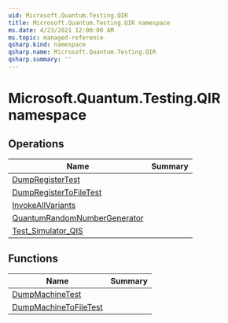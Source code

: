 ```yaml
---
uid: Microsoft.Quantum.Testing.QIR
title: Microsoft.Quantum.Testing.QIR namespace
ms.date: 4/23/2021 12:00:00 AM
ms.topic: managed-reference
qsharp.kind: namespace
qsharp.name: Microsoft.Quantum.Testing.QIR
qsharp.summary: ''
---
```


# Microsoft.Quantum.Testing.QIR namespace




<!-- summaries -->

## Operations

| Name | Summary |
|------|---------|
|[DumpRegisterTest](xref:Microsoft.Quantum.Testing.QIR.DumpRegisterTest) | |
|[DumpRegisterToFileTest](xref:Microsoft.Quantum.Testing.QIR.DumpRegisterToFileTest) | |
|[InvokeAllVariants](xref:Microsoft.Quantum.Testing.QIR.InvokeAllVariants) | |
|[QuantumRandomNumberGenerator](xref:Microsoft.Quantum.Testing.QIR.QuantumRandomNumberGenerator) | |
|[Test_Simulator_QIS](xref:Microsoft.Quantum.Testing.QIR.Test_Simulator_QIS) | |

## Functions

| Name | Summary |
|------|---------|
|[DumpMachineTest](xref:Microsoft.Quantum.Testing.QIR.DumpMachineTest) | |
|[DumpMachineToFileTest](xref:Microsoft.Quantum.Testing.QIR.DumpMachineToFileTest) | |

<!-- /summaries -->

